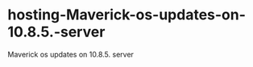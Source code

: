 hosting-Maverick-os-updates-on-10.8.5.-server
=============================================

Maverick os updates on 10.8.5. server
